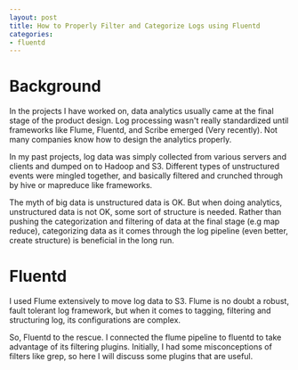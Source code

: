 ```yaml
---
layout: post
title: How to Properly Filter and Categorize Logs using Fluentd
categories:
- fluentd
---
```



# Background

In the projects I have worked on, data analytics usually came at the final stage of the product design. Log processing wasn't really standardized until frameworks like Flume, Fluentd, and Scribe emerged (Very recently). Not many companies know how to design the analytics properly. 

In my past projects, log data was simply collected from various servers and clients and dumped on to Hadoop and S3. Different types of unstructured events were mingled together, and basically filtered and crunched through by hive or mapreduce like frameworks. 

The myth of big data is unstructured data is OK. But when doing analytics, unstructured data is not OK, some sort of structure is needed. Rather than pushing the categorization and filtering of data at the final stage (e.g map reduce), categorizing data as it comes through the log pipeline (even better, create structure) is beneficial in the long run.  

# Fluentd
I used Flume extensively to move log data to S3. Flume is no doubt a robust, fault tolerant log framework, but when it comes to tagging, filtering and structuring log, its configurations are complex. 

So, Fluentd to the rescue. I connected the flume pipeline to fluentd to take advantage of its filtering plugins. Initially, I had some misconceptions of filters like grep, so here I will discuss some plugins that are useful. 
 

